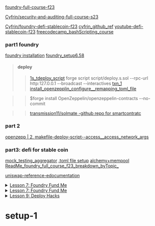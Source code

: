 [foundry-full-course-f23](https://github.com/Cyfrin/foundry-full-course-f23)

[Cyfrin/security-and-auditing-full-course-s23](https://github.com/Cyfrin/security-and-auditing-full-course-s23)

[Cyfrin/foundry-defi-stablecoin-f23](https://github.com/Cyfrin/foundry-defi-stablecoin-f23)
[cyfrin_github_ref](https://github.com/Cyfrin/foundry-defi-stablecoin-f23/tree/main/test/unit)
[youtube-defi-stablecoin-f23](https://youtu.be/wUjYK5gwNZs)
[freecodecamp_bashScripting_course]()
### part1 foundry
[foundry installation](https://www.youtube.com/watch?v=umepbfKp5rI)
[foundry_setup6.58](https://youtu.be/umepbfKp5rI)
>#### deploy
>>[1s_tdeploy_script](https://youtu.be/umepbfKp5rI?t=27113)
forge script script/deploy.s.sol
--rpc-url http:127.0.0.1 --broadcast --interactives
[txn_1](https://youtu.be/umepbfKp5rI?t=27505)
[install_openzepplin_configure__remapping_toml_file](https://youtu.be/sas02qSFZ74?t=26428)

>>$forge install OpenZeppelin/openzeppelin-contracts --no-commit

>>[transmission11/solmate -github repo for smartcontratc]()
### part 2 

[openzepp | 2. ](https://youtu.be/sas02qSFZ74)
[  makefile-deploy-script--access__access_network_args](https://youtu.be/sas02qSFZ74?t=24545)

### part3: defi for stable coin
[mock_testing_aggregator](https://www.youtube.com/watch?v=wUjYK5gwNZs&t=6448s)
[.toml file setup]()
[alchemy+mempool](https://youtu.be/umepbfKp5rI?t=29463)
[ReadMe_foundry_full_course_f23_breakdown_byTopic_](https://github.com/Cyfrin/foundry-full-course-f23?tab=readme-ov-file#deploy-script)

[uniswap-reference-edocumentation](https://docs.uniswap.org/contracts/v3/guides/providing-liquidity/setting-up)
<details>
<summary>
<a href="#lesson-7-foundry-fund-me">Lesson 7: Foundry Fund Me</a>
</summary>
<ol>
    <li><a href="#introduction-4">Introduction</a></li>
    <li><a href="#setup-1">Setup</a></li>
    <li><a href="#testing-introduction">Testing Introduction</a></li>
    <li><a href="#setup-continued">Setup Continued</a></li>
    <li><a href="#tests">Tests</a></li>
    <li><a href="#debugging-tests-i">Debugging Tests I</a></li>
    <li><a href="#advanced-deploy-scripts-i">Advanced Deploy Scripts I</a></li>
    <li><a href="#forked-tests">Forked Tests</a></li>
    <li><a href="#refactoring-i-testing-deploy-scripts">Refactoring I: Testing Deploy Scripts</a></li>
    <li><a href="#refactoring-ii-helper-config">Refactoring II: Helper Config</a></li>
    <li><a href="#refactoring-iii-mocking-continued">Refactoring III: Mocking (continued)</a></li>
    <li><a href="#magic-numbers">Magic Numbers</a></li>
    <li><a href="#break-time">Break time!</a>
    <li><a href="#more-cheatcodes">More Cheatcodes</a></li>
    <li><a href="#more-coverage">More Coverage</a></li>
    <li><a href="#chisel">Chisel</a></li>
    <li><a href="#gas-cheaper-withdraw">Gas: Cheaper Withdraw</a></li>
    <li><a href="#storage">Storage</a></li>
    <li><a href="#gas-cheaper-withdraw-continued">Gas: Cheaper Withdraw (continued)</a></li>
    <li><a href="#interactionsssol">Interactions.s.sol</a></li>
    <li><a href="#makefile">Makefile</a></li>
    <li><a href="#pushing-to-github">Pushing to GitHub</a></li>
    <li><a href="#-tweet-me-add-your-repo-in">🐸🐦 Tweet Me (add your repo in)!</a></li>
    <li><a href="#recap">Recap</a></li>
  </ol>
</details>


<details>
<summary>
<a href="#lesson-7-foundry-fund-me">Lesson 7: Foundry Fund Me</a>
</summary>
<ol>
    <li><a href="#introduction-4">Introduction</a></li>
    <li><a href="#setup-1">Setup</a></li>


  </ol>
  <ol>

  <summary>
<a href="#lesson-7-foundry-fund-me">Lesson 8: Foundry Fund Me</a>
</summary>
<ol>
    <li><a href="#introduction-4">Introduction</a></li>
    <li><a href="#setup-1">Setup</a></li>


  </ol>
  <ol>

</details>

<details>
<summary>
<a href="#lesson-7-foundry-fund-me">Lesson 9: Deploy Hacks</a>
</summary>
<ol>
    <li><a href="#introduction-4">openzepplin package instal github</a></li>
    <li><a href="#setup-1">Setup</a></li>


  </ol>
  <ol>

  <summary>
<a href="#lesson-7-foundry-fund-me">Lesson 8: Foundry Fund Me</a>
</summary>
<ol>
    <li><a href="#introduction-4">Introduction</a></li>
    <li><a href="#setup-1">Setup</a></li>


  </ol>
  <ol>

</details>



# setup-1